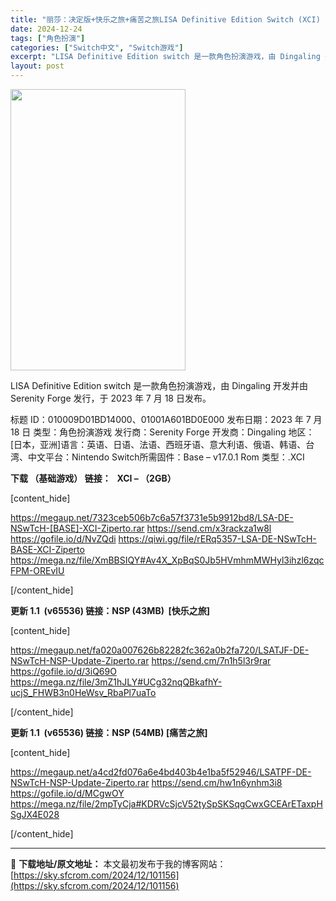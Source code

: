```yaml
---
title: "丽莎：决定版+快乐之旅+痛苦之旅LISA Definitive Edition Switch (XCI) (更新 )中文"
date: 2024-12-24
tags: ["角色扮演"]
categories: ["Switch中文", "Switch游戏"]
excerpt: "LISA Definitive Edition switch 是一款角色扮演游戏，由 Dingaling 开发并由 Serenity Forge 发行，于 2023 年 7 月 18 日发布。 标题 ID：010009D01BD14000、01001A601BD0E000 发布日期：2023 年 7&hellip;"
layout: post
---
```


<img class="aligncenter size-full wp-image-101157" src="https://sky.sfcrom.com/wp-content/uploads/2024/12/2024122407212029.webp" alt="" width="280" height="450" />

LISA Definitive Edition switch 是一款角色扮演游戏，由 Dingaling 开发并由 Serenity Forge 发行，于 2023 年 7 月 18 日发布。

标题 ID：010009D01BD14000、01001A601BD0E000
发布日期：2023 年 7 月 18 日
类型：角色扮演游戏
发行商：Serenity Forge
开发商：Dingaling
地区：[日本，亚洲]语言：英语、日语、法语、西班牙语、意大利语、俄语、韩语、台湾、中文平台：Nintendo Switch所需固件：Base – v17.0.1 Rom 类型：.XCI

<strong>下载 （基础游戏） 链接：   XCI – （2GB）</strong>

[content_hide]

https://megaup.net/7323ceb506b7c6a57f3731e5b9912bd8/LSA-DE-NSwTcH-[BASE]-XCI-Ziperto.rar
https://send.cm/x3rackza1w8l
https://gofile.io/d/NvZQdi
https://qiwi.gg/file/rERq5357-LSA-DE-NSwTcH-BASE-XCI-Ziperto
https://mega.nz/file/XmBBSIQY#Av4X_XpBqS0Jb5HVmhmMWHyl3ihzl6zqcFPM-OREvIU

[/content_hide]

<strong>更新 1.1  (v65536) 链接：NSP (43MB)  [快乐之旅]</strong>

[content_hide]

https://megaup.net/fa020a007626b82282fc362a0b2fa720/LSATJF-DE-NSwTcH-NSP-Update-Ziperto.rar
https://send.cm/7n1h5l3r9rar
https://gofile.io/d/3iQ69O
https://mega.nz/file/3mZ1hJLY#UCg32nqQBkafhY-ucjS_FHWB3n0HeWsv_RbaPl7uaTo

[/content_hide]

<strong>更新 1.1  (v65536) 链接：NSP (54MB) [痛苦之旅]</strong>

[content_hide]

https://megaup.net/a4cd2fd076a6e4bd403b4e1ba5f52946/LSATPF-DE-NSwTcH-NSP-Update-Ziperto.rar
https://send.cm/hw1n6ynhm3i8
https://gofile.io/d/MCgwOY
https://mega.nz/file/2mpTyCja#KDRVcSjcV52tySpSKSqgCwxGCEArETaxpHSgJX4E028

[/content_hide]

---
📖 **下载地址/原文地址：** 本文最初发布于我的博客网站：[https://sky.sfcrom.com/2024/12/101156](https://sky.sfcrom.com/2024/12/101156)
